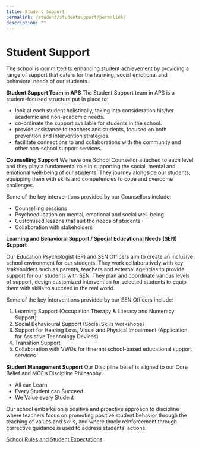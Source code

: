 ```yaml
---
title: Student Support
permalink: /student/studentsupport/permalink/
description: ""
---
```

Student Support
==========
The school is committed to enhancing student achievement by providing a range of support that caters for the learning, social emotional and behavioral needs of our students.

**Student Support Team in APS**
The Student Support team in APS is a student-focused structure put in place to:
* look at each student holistically, taking into consideration his/her academic and non-academic needs.
* co-ordinate the support available for students in the school.
* provide assistance to teachers and students, focused on both prevention and intervention strategies.
* facilitate connections to and collaborations with the community and other non-school support services.

**Counselling Support**
We have one School Counsellor attached to each level and they play a fundamental role in supporting the social, mental and emotional well-being of our students. They journey alongside our students, equipping them with skills and competencies to cope and overcome challenges. 

Some of the key interventions provided by our Counsellors include:
* Counselling sessions
* Psychoeducation on mental, emotional and social well-being
* Customised lessons that suit the needs of students
* Collaboration with stakeholders

**Learning and Behavioral Support / Special Educational Needs (SEN) Support**

Our Education Psychologist (EP) and SEN Officers aim to create an inclusive school environment for our students. They work collaboratively with key stakeholders such as parents, teachers and external agencies to provide support for our students with SEN. They plan and coordinate various levels of support, design customized intervention for selected students to equip them with skills to succeed in the real world. 

Some of the key interventions provided by our SEN Officers include:
1. Learning Support (Occupation Therapy & Literacy and Numeracy Support)
2. Social Behavioural Support (Social Skills workshops)
3. Support for Hearing Loss, Visual and Physical Impairment (Application for Assistive Technology Devices)
4. Transition Support
5. Collaboration with VWOs for itinerant school-based educational support services

**Student Management Support**
Our Discipline belief is aligned to our Core Belief and MOE’s Discipline Philosophy. 
* All can Learn 
* Every Student can Succeed
* We Value every Student

Our school embarks on a positive and proactive approach to discipline where teachers focus on promoting positive student behavior through the teaching of values and skills, and where timely reinforcement through corrective guidance is used to address students' actions.


[School Rules and Student Expectations](https://docs.google.com/document/d/1_xFqI-SGLCLm1KENe6Be2I150dI_kCTD5IftFmH6Dd0/edit?usp=sharing)